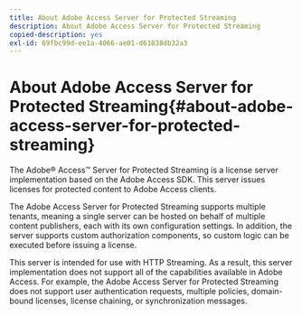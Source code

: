 ```yaml
---
title: About Adobe Access Server for Protected Streaming
description: About Adobe Access Server for Protected Streaming
copied-description: yes
exl-id: 69fbc99d-ee1a-4066-ae01-d61838db32a3
---
```

# About Adobe Access Server for Protected Streaming{#about-adobe-access-server-for-protected-streaming}

The Adobe® Access™ Server for Protected Streaming is a license server implementation based on the Adobe Access SDK. This server issues licenses for protected content to Adobe Access clients.

The Adobe Access Server for Protected Streaming supports multiple tenants, meaning a single server can be hosted on behalf of multiple content publishers, each with its own configuration settings. In addition, the server supports custom authorization components, so custom logic can be executed before issuing a license.

This server is intended for use with HTTP Streaming. As a result, this server implementation does not support all of the capabilities available in Adobe Access. For example, the Adobe Access Server for Protected Streaming does not support user authentication requests, multiple policies, domain-bound licenses, license chaining, or synchronization messages.
